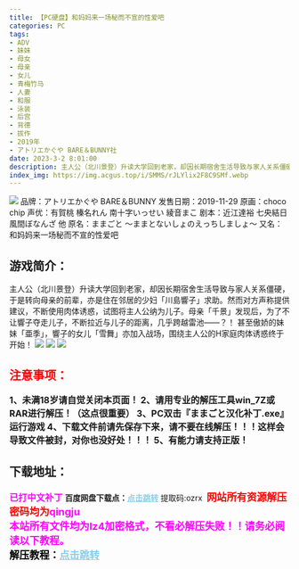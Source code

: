 ```yaml
---
title: 【PC硬盘】和妈妈来一场秘而不宣的性爱吧
categories: PC
tags:
- ADV
- 妹妹
- 母女
- 母亲
- 女儿
- 青梅竹马
- 人妻
- 和服
- 泳装
- 后宫
- 背德
- 拔作
- 2019年
- アトリエかぐや BARE＆BUNNY社
date: 2023-3-2 8:01:00
description: 主人公（北川景登）升读大学回到老家，却因长期宿舍生活导致与家人关系僵硬，于是转向母亲的前辈，亦是住在邻居的少妇「川島響子」求助。然而对方声称提供建议，不断使用肉体诱惑，试图将主人公纳为儿子。母亲「千景」发现后，为了不让響子夺走儿子，不断拉近与儿子的距离，几乎跨越雷池——？！甚至傲娇的妹妹「亜季」，響子的女儿「雪舞」亦加入战场，围绕主人公的H家庭肉体诱惑终于开始！
index_img: https://img.acgus.top/i/SMMS/rJLYlix2F8C9SMf.webp
---
```

![](https://img.acgus.top/i/SMMS/rJLYlix2F8C9SMf.webp)
品牌：アトリエかぐや BARE＆BUNNY
发售日期：2019-11-29
原画：choco chip
声优：有賀桃 榛名れん 南十字いっせい 綾音まこ
剧本：近江達裕 七央結日 風間ぼなんざ 他
原名：ままごと ～ままとないしょのえっちしましょ～
又名：和妈妈来一场秘而不宣的性爱吧

## 游戏简介：
主人公（北川景登）升读大学回到老家，却因长期宿舍生活导致与家人关系僵硬，于是转向母亲的前辈，亦是住在邻居的少妇「川島響子」求助。然而对方声称提供建议，不断使用肉体诱惑，试图将主人公纳为儿子。母亲「千景」发现后，为了不让響子夺走儿子，不断拉近与儿子的距离，几乎跨越雷池——？！
甚至傲娇的妹妹「亜季」，響子的女儿「雪舞」亦加入战场，围绕主人公的H家庭肉体诱惑终于开始！
![](https://img.acgus.top/i/SMMS/dA7U4IwXokhKBQf.webp)
![](https://img.acgus.top/i/SMMS/WpXT61zigsye9E.webp)
![](https://img.acgus.top/i/SMMS/nOkapJ3UMhHiy2v.webp)





## <font color=#FF0000 >注意事项：</font>
<font size=3><b>1、未满18岁请自觉关闭本页面！
2、请用专业的解压工具win_7Z或RAR进行解压！（这点很重要）
3、PC双击『ままごと汉化补丁.exe』运行游戏
4、下载文件前请先保存下来，请不要在线解压！！！这样会导致文件被封，对你也没好处！！！
5、有能力请支持正版！</b></font>

## 下载地址：
<font color=#FF00FF size=3><b>已打中文补丁</b></font>
<b>百度网盘下载点：</b><a href="https://pan.baidu.com/s/1_EkRJvWg9MlD7FzkRmO0UQ?pwd=ozrx" style="color: #87CEEB;"><b>点击跳转</b></a> 提取码:ozrx
<a style="padding: 0" href="https://post.qingju.org/AD/"><img style="max-width:100%" src="https://img.acgus.top/i/2024/07/478f689b8021d8d499ab43d21acf137a.gif" alt=""></a>
<b><font color=#FF0000 size=4>网站所有资源解压密码均为</b></font><b><font color=#FF00FF size=4>qingju</font><font color=#FF0000 ></font></b><br><b><font color=#FF00FF size=4>本站所有文件均为lz4加密格式，不看必解压失败！！请务必阅读以下教程。</b></font><br><b><font color=#000 size=4>解压教程：</b><a href="https://post.qingju.org/tutorial/000/" style="color: #87CEEB;"><b>点击跳转</b></a>
